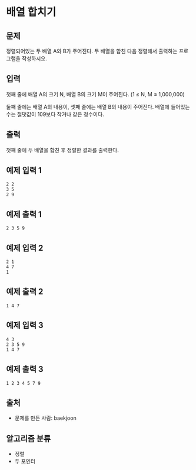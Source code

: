 # 배열 합치기
## 문제
정렬되어있는 두 배열 A와 B가 주어진다. 두 배열을 합친 다음 정렬해서 출력하는 프로그램을 작성하시오.

## 입력
첫째 줄에 배열 A의 크기 N, 배열 B의 크기 M이 주어진다. (1 ≤ N, M ≤ 1,000,000)

둘째 줄에는 배열 A의 내용이, 셋째 줄에는 배열 B의 내용이 주어진다. 배열에 들어있는 수는 절댓값이 109보다 작거나 같은 정수이다.

## 출력
첫째 줄에 두 배열을 합친 후 정렬한 결과를 출력한다.

## 예제 입력 1 
```
2 2
3 5
2 9
```
## 예제 출력 1 
```
2 3 5 9
```
## 예제 입력 2 
```
2 1
4 7
1
```
## 예제 출력 2 
```
1 4 7
```
## 예제 입력 3 
```
4 3
2 3 5 9
1 4 7
```
## 예제 출력 3 
```
1 2 3 4 5 7 9
```
## 출처
* 문제를 만든 사람: baekjoon
## 알고리즘 분류
* 정렬
* 두 포인터